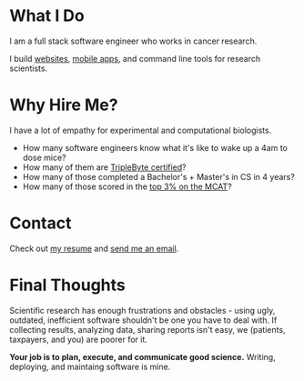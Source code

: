 # What I Do

I am a full stack software engineer who works in cancer research.

I build [websites](https://www.depmap.org), [mobile apps](https://apps.apple.com/app/allergen-guru/id1373922308), and command line tools for research scientists.
	
# Why Hire Me?

I have a lot of empathy for experimental and computational biologists.

 - How many software engineers know what it's like to wake up a 4am to dose mice?
 - How many of them are [TripleByte certified](https://triplebyte.com/certificate/YAiPxpq)?
 - How many of those completed a Bachelor's + Master's in CS in 4 years?
 - How many of those scored in the [top 3% on the MCAT](https://drive.google.com/file/d/0B1VQ2orZxq3gcVNvb2pJMDV4UWM/view)?

# Contact
Check out [my resume](https://nishantjha.org/resume.pdf) and [send me an email](mailto:me@nishantjha.org).

# Final Thoughts

Scientific research has enough frustrations and obstacles - using ugly, outdated, inefficient software shouldn't be one you have to deal with. 
If collecting results, analyzing data, sharing reports isn't easy, we (patients, taxpayers, and you) are poorer for it.

**Your job is to plan, execute, and communicate good science.**
Writing, deploying, and maintaing software is mine.
